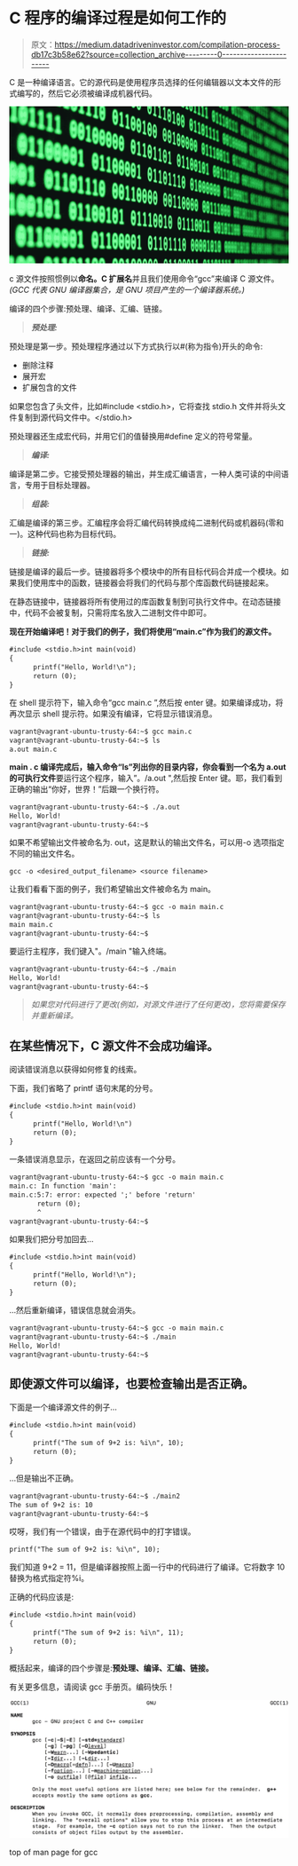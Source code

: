 # C 程序的编译过程是如何工作的

> 原文：<https://medium.datadriveninvestor.com/compilation-process-db17c3b58e62?source=collection_archive---------0----------------------->

C 是一种编译语言。它的源代码是使用程序员选择的任何编辑器以文本文件的形式编写的，然后它必须被编译成机器代码。

![](img/f78f58289b9057c7bf7c7593b11b96c0.png)

c 源文件按照惯例以**命名。C 扩展名**并且我们使用命令“gcc”来编译 C 源文件。 *(GCC 代表 GNU 编译器集合，是 GNU 项目产生的一个编译器系统。)*

编译的四个步骤:预处理、编译、汇编、链接。

> ***预处理:***

预处理是第一步。预处理程序通过以下方式执行以#(称为指令)开头的命令:

*   删除注释
*   展开宏
*   扩展包含的文件

如果您包含了头文件，比如#include <stdio.h>，它将查找 stdio.h 文件并将头文件复制到源代码文件中。</stdio.h>

预处理器还生成宏代码，并用它们的值替换用#define 定义的符号常量。

> ***编译:***

编译是第二步。它接受预处理器的输出，并生成汇编语言，一种人类可读的中间语言，专用于目标处理器。

> ***组装:***

汇编是编译的第三步。汇编程序会将汇编代码转换成纯二进制代码或机器码(零和一)。这种代码也称为目标代码。

> ***链接:***

链接是编译的最后一步。链接器将多个模块中的所有目标代码合并成一个模块。如果我们使用库中的函数，链接器会将我们的代码与那个库函数代码链接起来。

在静态链接中，链接器将所有使用过的库函数复制到可执行文件中。在动态链接中，代码不会被复制，只需将库名放入二进制文件中即可。

**现在开始编译吧！对于我们的例子，我们将使用“main.c”作为我们的源文件。**

```
#include <stdio.h>int main(void)
{
      printf("Hello, World!\n");
      return (0);
}
```

在 shell 提示符下，输入命令“gcc main.c ”,然后按 enter 键。如果编译成功，将再次显示 shell 提示符。如果没有编译，它将显示错误消息。

```
vagrant@vagrant-ubuntu-trusty-64:~$ gcc main.c
vagrant@vagrant-ubuntu-trusty-64:~$ ls
a.out main.c
```

**main . c 编译完成后，输入命令“ls”列出你的目录内容，你会看到一个名为 a.out 的可执行文件**要运行这个程序，输入”。/a.out ",然后按 Enter 键。耶，我们看到正确的输出“你好，世界！”后跟一个换行符。

```
vagrant@vagrant-ubuntu-trusty-64:~$ ./a.out
Hello, World!
vagrant@vagrant-ubuntu-trusty-64:~$
```

如果不希望输出文件被命名为. out，这是默认的输出文件名，可以用-o 选项指定不同的输出文件名。

```
gcc -o <desired_output_filename> <source filename>
```

让我们看看下面的例子，我们希望输出文件被命名为 main。

```
vagrant@vagrant-ubuntu-trusty-64:~$ gcc -o main main.c
vagrant@vagrant-ubuntu-trusty-64:~$ ls
main main.c
vagrant@vagrant-ubuntu-trusty-64:~$
```

要运行主程序，我们键入"。/main "输入终端。

```
vagrant@vagrant-ubuntu-trusty-64:~$ ./main
Hello, World!
vagrant@vagrant-ubuntu-trusty-64:~$
```

> *如果您对代码进行了更改(例如，对源文件进行了任何更改)，您将需要保存并重新编译。*

## 在某些情况下，C 源文件不会成功编译。

阅读错误消息以获得如何修复的线索。

下面，我们省略了 printf 语句末尾的分号。

```
#include <stdio.h>int main(void)
{
      printf("Hello, World!\n")
      return (0);
}
```

一条错误消息显示，在返回之前应该有一个分号。

```
vagrant@vagrant-ubuntu-trusty-64:~$ gcc -o main main.c
main.c: In function 'main':
main.c:5:7: error: expected ';' before 'return'
       return (0);
       ^
vagrant@vagrant-ubuntu-trusty-64:~$
```

如果我们把分号加回去…

```
#include <stdio.h>int main(void)
{
      printf("Hello, World!\n");
      return (0);
}
```

…然后重新编译，错误信息就会消失。

```
vagrant@vagrant-ubuntu-trusty-64:~$ gcc -o main main.c
vagrant@vagrant-ubuntu-trusty-64:~$ ./main
Hello, World!
vagrant@vagrant-ubuntu-trusty-64:~$
```

## 即使源文件可以编译，也要检查输出是否正确。

下面是一个编译源文件的例子…

```
#include <stdio.h>int main(void)
{
      printf("The sum of 9+2 is: %i\n", 10);
      return (0);
}
```

…但是输出不正确。

```
vagrant@vagrant-ubuntu-trusty-64:~$ ./main2
The sum of 9+2 is: 10
vagrant@vagrant-ubuntu-trusty-64:~$
```

哎呀，我们有一个错误，由于在源代码中的打字错误。

```
printf("The sum of 9+2 is: %i\n", 10);
```

我们知道 9+2 = 11，但是编译器按照上面一行中的代码进行了编译。它将数字 10 替换为格式指定符%i。

正确的代码应该是:

```
#include <stdio.h>int main(void)
{
      printf("The sum of 9+2 is: %i\n", 11);
      return (0);
}
```

概括起来，编译的四个步骤是:**预处理、编译、汇编、链接。**

有关更多信息，请阅读 gcc 手册页。编码快乐！

![](img/e6fbb9ea8a82bd737df189140fe8c922.png)

top of man page for gcc